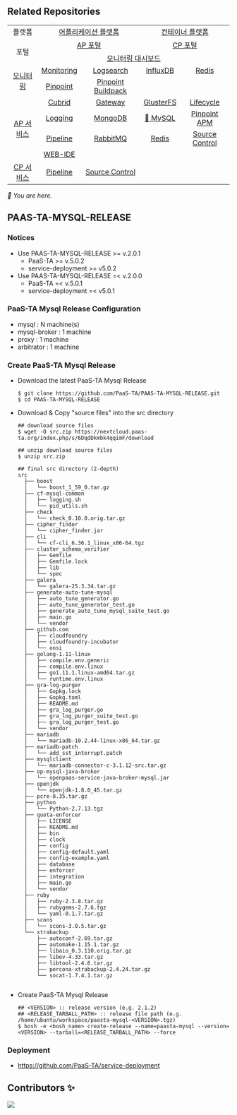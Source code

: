 ## Related Repositories

<table>
  <tr>
    <td colspan=2 align=center>플랫폼</td>
    <td colspan=2 align=center><a href="https://github.com/PaaS-TA/paasta-deployment">어플리케이션 플랫폼</a></td>
    <td colspan=2 align=center><a href="https://github.com/PaaS-TA/paas-ta-container-platform">컨테이너 플랫폼</a></td>
  </tr>
  <tr>
    <td colspan=2 rowspan=2 align=center>포털</td>
    <td colspan=2 align=center><a href="https://github.com/PaaS-TA/portal-deployment">AP 포털</a></td>
    <td colspan=2 align=center><a href="https://github.com/PaaS-TA/container-platform-portal-release">CP 포털</a></td>
  </tr>
  <tr align=center>
    <td colspan=4><a href="https://github.com/PaaS-TA/PaaS-TA-Monitoring">모니터링 대시보드</a></td>
  </tr>
  <tr align=center>
    <td rowspan=2 colspan=2><a href="https://github.com/PaaS-TA/monitoring-deployment">모니터링</a></td>
    <td><a href="https://github.com/PaaS-TA/PaaS-TA-Monitoring-Release">Monitoring</a></td>
    <td><a href="https://github.com/PaaS-TA/paas-ta-monitoring-logsearch-release">Logsearch</a></td>
    <td><a href="https://github.com/PaaS-TA/paas-ta-monitoring-influxdb-release">InfluxDB</a></td>
    <td><a href="https://github.com/PaaS-TA/paas-ta-monitoring-redis-release">Redis</a></td>
  </tr>
  <tr align=center>
    <td><a href="https://github.com/PaaS-TA/PAAS-TA-PINPOINT-MONITORING-RELEASE">Pinpoint</td>
    <td><a href="https://github.com/PaaS-TA/PAAS-TA-PINPOINT-MONITORING-BUILDPACK">Pinpoint Buildpack</td>
    <td></td>
    <td></td>
  </tr>
  </tr>
  <tr align=center>
    <td rowspan=4 colspan=2><a href="https://github.com/PaaS-TA/service-deployment">AP 서비스</a></td>
    <td><a href="https://github.com/PaaS-TA/PAAS-TA-CUBRID-RELEASE">Cubrid</a></td>
    <td><a href="https://github.com/PaaS-TA/PAAS-TA-API-GATEWAY-SERVICE-RELEASE">Gateway</a></td>
    <td><a href="https://github.com/PaaS-TA/PAAS-TA-GLUSTERFS-RELEASE">GlusterFS</a></td>
    <td><a href="https://github.com/PaaS-TA/PAAS-TA-APP-LIFECYCLE-SERVICE-RELEASE">Lifecycle</a></td>
  </tr>
  <tr align=center>
    <td><a href="https://github.com/PaaS-TA/PAAS-TA-LOGGING-SERVICE-RELEASE">Logging</a></td>
    <td><a href="https://github.com/PaaS-TA/PAAS-TA-MONGODB-SHARD-RELEASE">MongoDB</a></td>
    <td><a href="https://github.com/PaaS-TA/PAAS-TA-MYSQL-RELEASE">🚩 MySQL</a></td>
    <td><a href="https://github.com/PaaS-TA/PAAS-TA-PINPOINT-RELEASE">Pinpoint APM</a></td>
  </tr>
  <tr align=center>
    <td><a href="https://github.com/PaaS-TA/PAAS-TA-DELIVERY-PIPELINE-RELEASE">Pipeline</a></td>
    <td align=center><a href="https://github.com/PaaS-TA/rabbitmq-release">RabbitMQ</a></td>
    <td><a href="https://github.com/PaaS-TA/PAAS-TA-ON-DEMAND-REDIS-RELEASE">Redis</a></td>
    <td><a href="https://github.com/PaaS-TA/PAAS-TA-SOURCE-CONTROL-RELEASE">Source Control</a></td>
  </tr>
  <tr align=center>
    <td><a href="https://github.com/PaaS-TA/PAAS-TA-WEB-IDE-RELEASE-NEW">WEB-IDE</a></td>
    <td></td>
    <td></td>
    <td></td>
  </tr>
  <tr align=center>
    <td rowspan=1 colspan=2><a href="https://github.com/PaaS-TA/paas-ta-container-platform-deployment">CP 서비스</a></td>
    <td><a href="https://github.com/PaaS-TA/container-platform-pipeline-release">Pipeline</a></td>
    <td><a href="https://github.com/PaaS-TA/container-platform-source-control-release">Source Control</a></td>
    <td></td>
    <td></td>
  </tr>
</table>
<i>🚩 You are here.</i>



  

  


## PAAS-TA-MYSQL-RELEASE   

### Notices   
  - Use PAAS-TA-MYSQL-RELEASE >= v.2.0.1   
    - PaaS-TA >= v.5.0.2   
    - service-deployment >= v5.0.2   
  - Use PAAS-TA-MYSQL-RELEASE =< v.2.0.0   
    - PaaS-TA =< v.5.0.1   
    - service-deployment =< v5.0.1   

### PaaS-TA Mysql Release Configuration    
  - mysql : N machine(s)   
  - mysql-broker : 1 machine   
  - proxy : 1 machine   
  - arbitrator : 1 machine   

### Create PaaS-TA Mysql Release   
  - Download the latest PaaS-TA Mysql Release    
    ```   
    $ git clone https://github.com/PaaS-TA/PAAS-TA-MYSQL-RELEASE.git
    $ cd PAAS-TA-MYSQL-RELEASE   
    ```   
  - Download & Copy "source files" into the src directory   
    ```   
    ## download source files   
    $ wget -O src.zip https://nextcloud.paas-ta.org/index.php/s/6DqdDkmbk4qqimF/download

    ## unzip download source files   
    $ unzip src.zip   

    ## final src directory (2-depth)  
    src
      ├── boost
      │   └── boost_1_59_0.tar.gz
      ├── cf-mysql-common
      │   ├── logging.sh
      │   └── pid_utils.sh
      ├── check
      │   └── check_0.10.0.orig.tar.gz
      ├── cipher_finder
      │   └── cipher_finder.jar
      ├── cli
      │   └── cf-cli_6.36.1_linux_x86-64.tgz
      ├── cluster_schema_verifier
      │   ├── Gemfile
      │   ├── Gemfile.lock
      │   ├── lib
      │   └── spec
      ├── galera
      │   └── galera-25.3.34.tar.gz
      ├── generate-auto-tune-mysql
      │   ├── auto_tune_generator.go
      │   ├── auto_tune_generator_test.go
      │   ├── generate_auto_tune_mysql_suite_test.go
      │   ├── main.go
      │   └── vendor
      ├── github.com
      │   ├── cloudfoundry
      │   ├── cloudfoundry-incubator
      │   └── onsi
      ├── golang-1.11-linux
      │   ├── compile.env.generic
      │   ├── compile.env.linux
      │   ├── go1.11.1.linux-amd64.tar.gz
      │   └── runtime.env.linux
      ├── gra-log-purger
      │   ├── Gopkg.lock
      │   ├── Gopkg.toml
      │   ├── README.md
      │   ├── gra_log_purger.go
      │   ├── gra_log_purger_suite_test.go
      │   ├── gra_log_purger_test.go
      │   └── vendor
      ├── mariadb
      │   └── mariadb-10.2.44-linux-x86_64.tar.gz
      ├── mariadb-patch
      │   └── add_sst_interrupt.patch
      ├── mysqlclient
      │   └── mariadb-connector-c-3.1.12-src.tar.gz
      ├── op-mysql-java-broker
      │   └── openpaas-service-java-broker-mysql.jar
      ├── openjdk
      │   └── openjdk-1.8.0_45.tar.gz
      ├── pcre-8.35.tar.gz
      ├── python
      │   └── Python-2.7.13.tgz
      ├── quota-enforcer
      │   ├── LICENSE
      │   ├── README.md
      │   ├── bin
      │   ├── clock
      │   ├── config
      │   ├── config-default.yaml
      │   ├── config-example.yaml
      │   ├── database
      │   ├── enforcer
      │   ├── integration
      │   ├── main.go
      │   └── vendor
      ├── ruby
      │   ├── ruby-2.3.8.tar.gz
      │   ├── rubygems-2.7.6.tgz
      │   └── yaml-0.1.7.tar.gz
      ├── scons
      │   └── scons-3.0.5.tar.gz
      └── xtrabackup
          ├── autoconf-2.69.tar.gz
          ├── automake-1.15.1.tar.gz
          ├── libaio_0.3.110.orig.tar.gz
          ├── libev-4.33.tar.gz
          ├── libtool-2.4.6.tar.gz
          ├── percona-xtrabackup-2.4.24.tar.gz
          └── socat-1.7.4.1.tar.gz
      
    ```   
  - Create PaaS-TA Mysql Release   
    ```   
    ## <VERSION> :: release version (e.g. 2.1.2)   
    ## <RELEASE_TARBALL_PATH> :: release file path (e.g. /home/ubuntu/workspace/paasta-mysql-<VERSION>.tgz)   
    $ bosh -e <bosh_name> create-release --name=paasta-mysql --version=<VERSION> --tarball=<RELEASE_TARBALL_PATH> --force   
    ```   
### Deployment   
- https://github.com/PaaS-TA/service-deployment   

## Contributors ✨

<a href="https://github.com/PaaS-TA/PAAS-TA-MYSQL-RELEASE/graphs/contributors">
  <img src="https://contrib.rocks/image?repo=PaaS-TA/PAAS-TA-MYSQL-RELEASE" />
</a>
